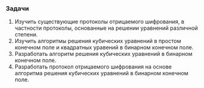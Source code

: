 ### Задачи
1. Изучить существующие протоколы отрицаемого шифрования, в частности протоколы, основанные на решении уравнений различной степени.
2. Изучить алгоритмы решения кубических уравнений в простом конечном поле и квадратных уравений в бинарном конечном поле.
3. Разработать алгоритм решения кубических уравнений в бинарном конечном поле.
4. Разработать протокол отрицаемого шифрования на основе алгоритма решения кубических уравнений в бинарном конечном поле.